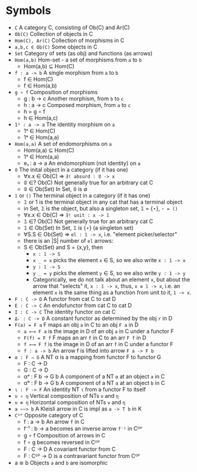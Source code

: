 # Symbols

- `C`                 A category C, consisting of Ob(C) and Ar(C)
- `Ob(C)`             Collection of objects in C
- `Hom(C), Ar(C)`     Collection of morphisms in C
- `a,b,c ∈ Ob(C)`     Some objects in C
- `Set`               Category of sets (as obj) and functions (as arrows)
- `Hom(a,b)`          Hom-set - a set of morphisms from `a` to `b`
  - Hom(a,b) ⊆ Hom(C)
- `f : a -> b`        A single morphism from `a` to `b`
  - f ∈ Hom(C)
  - f ∈ Hom(a,b)
- `g ∘ f`             Composition of morphisms
  - g : b -> c        Another morphism, from `b` to `c`
  - h : a -> c        Composed morphism, from `a` to `c`
  - h = g ∘ f
  - h ∈ Hom(a,c)
- `1ᵃ : a -> a`       The identity morphism on `a`
  - 1ᵃ ∈ Hom(C)
  - 1ᵃ ∈ Hom(a,a)
- `Hom(a,a)`          A set of endomorphisms on `a`
  - Hom(a,a) ⊆ Hom(C)
  - 1ᵃ ∈ Hom(a,a)
  - e₁ : a -> a       An endomorphism (not identity) on `a`
- `𝟘`                 The inital object in a category (if it has one)
  - ∀x.x ∈ Ob(C) ⇒ `∃! absurd : 𝟘 -> x`
  - 𝟘 ∈? Ob(C)        Not generally true for an arbitrary cat C
  - 𝟘 ∈ Ob(Set)       In Set, 𝟘 is ∅
- `𝟙` or `()`         The terminal object in a category (if it has one)
  - 𝟙 or 1 is the terminal object in any cat that has a terminal object
  - in Set, 𝟙 is the object, but also a singleton set, 𝟙 = {⋆}, `⋆ = ()`
  - ∀x.x ∈ Ob(C) ⇒ `∃! unit : x -> 𝟙`
  - 𝟙 ∈? Ob(C)        Not generally true for an arbitrary cat C
  - 𝟙 ∈ Ob(Set)       In Set, 𝟙 is {⋆} (a singleton set)
  - ∀S.S ∈ Ob(Set) ⇒ `el : 𝟙 -> x`, i.e. "element picker/selector"
  - there is an |S| number of `el` arrows:
  - S ∈ Ob(Set) and S = {x,y}, then
    - `x : 𝟙 -> S`
    - `x _ = x`      picks the element `x` ∈ S, so we also write `x : 1 -> x`
    - `y : 𝟙 -> S`
    - `y _ = y`      picks the element `y` ∈ S, so we also write `y : 1 -> y`
    - Categorically, we do not talk about an element `x`, but about the arrow that "selects" it, `x : 𝟙 -> x`, thus, `x ≅ 𝟙 -> x`, i.e. an element `x` is the same thing as a function from unit to it, `1 -> x`.
- `F : C -> D`        A functor from cat C to cat D
- `E : C -> C`        An endofunctor from cat C to cat D
- `I : C -> C`        The identity functor on cat C
- `Δᵣ : C -> D`       A constant functor as determined by the obj `r` in D
- `F(a) = F a`        F maps an obj `a` in C to an obj `F a` in D
  - `a ⟼ F a`        is the image in D of an obj `a` in C under a functor F
  - `F(f) = F f`      F maps an arr `f` in C to an arr `F f` in D
  - `f ⟼ F f`        is the image in D of an arr `f` in C under a functor F
  - `f : a -> b`      An arrow f is lifted into arrow `F a -> F b`
- `α : F ⇒ G`         A NT α is a mapping from functor F to functor G
  - F : C -> D
  - G : C -> D
  - αᵃ : F b -> G b   A component of a NT `α` at an object `a` in C
  - αᵇ : F b -> G b   A component of a NT `α` at an object `b` in C
- `ι : F -> F`        An identity NT `ι` from a functor F to itself
- `ν ∘ η`             Vertical composition of NTs `ν` and `η`
- `ν ⊕ η`            Horizontal composition of NTs `ν` and `η`
- `a ~~> b`           A Kleisli arrow in C is impl as `a -> T b` in K
- `Cᴼᴾ`               Opposite category of C
  - f : a -> b        An arrow `f` in C
  - f⁻¹ : b -> a        becomes an inverse arrow `f⁻¹` in Cᴼᴾ
  - g ∘ f             Composition of arrows in C
  - f ∘ g               becomes reversed in Cᴼᴾ
  - F : C -> D        A covariant functor from C
  - F : Cᴼᴾ -> D        is a contravariant functor from Cᴼᴾ
- a ≅ b              Objects `a` and `b` are isomorphic
